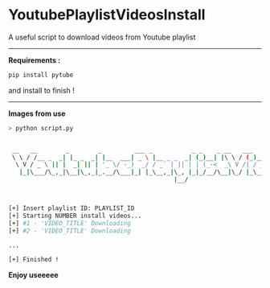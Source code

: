 # YoutubePlaylistVideosInstall
A useful script to download videos from Youtube playlist

<hr>

**Requirements :**

```bash
pip install pytube
```

and install to finish !

<hr>

**Images from use**

```bash
> python script.py


 __   __        _        _         ___ _           _ _    _ __   ___    _            ___         _        _ _
 \ \ / /__ _  _| |_ _  _| |__  ___| _ \ |__ _ _  _| (_)__| |\ \ / (_)__| |___ ___ __|_ _|_ _  __| |_ __ _| | |
  \ V / _ \ || |  _| || | '_ \/ -_)  _/ / _` | || | | (_-<  _\ V /| / _` / -_) _ (_-<| || ' \(_-<  _/ _` | | |
   |_|\___/\_,_|\__|\_,_|_.__/\___|_| |_\__,_|\_, |_|_/__/\__|\_/ |_\__,_\___\___/__/___|_||_/__/\__\__,_|_|_|
                                              |__/



[+] Insert playlist ID: PLAYLIST_ID
[+] Starting NUMBER install videos...
[+] #1 - 'VIDEO_TITLE' Downloading
[+] #2 - 'VIDEO_TITLE' Downloading

...

[+] Finished !


```

**Enjoy useeeee**


